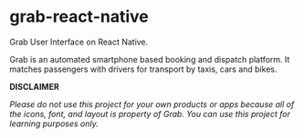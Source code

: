# grab-react-native
Grab User Interface on React Native.

Grab is an automated smartphone based booking and dispatch platform. It matches passengers with drivers for transport by taxis, cars and bikes.

**DISCLAIMER**

_Please do not use this project for your own products or apps because all of the icons, font, and layout is property of Grab. You can use this project for learning purposes only._
